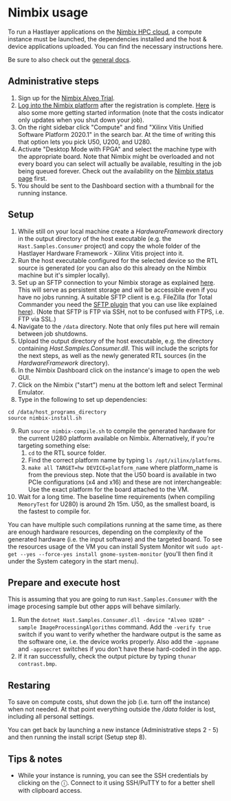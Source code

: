 # Nimbix usage



To run a Hastlayer applications on the [Nimbix HPC cloud](https://www.nimbix.net/), a compute instance must be launched, the dependencies installed and the host & device applications uploaded. You can find the necessary instructions here.

Be sure to also check out the [general docs](../Readme.md).


## Administrative steps

1. Sign up for the [Nimbix Alveo Trial](https://www.nimbix.net/alveotrial).
2. [Log into the Nimbix platform](https://platform.jarvice.com/) after the registration is complete. [Here](https://support.nimbix.net/hc/en-us/articles/360035258971-Getting-Started-With-Alveo-Trial) is also some more getting started information (note that the costs indicator only updates when you shut down your job).
3. On the right sidebar click "Compute" and find "Xilinx Vitis Unified Software Platform 2020.1" in the search bar. At the time of writing this that option lets you pick U50, U200, and U280.
4. Activate "Desktop Mode with FPGA" and select the machine type with the appropriate board. Note that Nimbix might be overloaded and not every board you can select will actually be available, resulting in the job being queued forever. Check out the availability on the [Nimbix status page](https://status.jarvice.com/) first.
5. You should be sent to the Dashboard section with a thumbnail for the running instance.


## Setup

1. While still on your local machine create a *HardwareFramework* directory in the output directory of the host executable (e.g. the `Hast.Samples.Consumer` project) and copy the whole folder of the Hastlayer Hardware Framework - Xilinx Vitis project into it.
2. Run the host executable configured for the selected device so the RTL source is generated (or you can also do this already on the Nimbix machine but it's simpler locally).
3. Set up an SFTP connection to your Nimbix storage as explained [here](https://support.nimbix.net/hc/en-us/articles/115000157983-How-to-Upload-Data-to-JARVICE-using-SFTP). This will serve as persistent storage and will be accessible even if you have no jobs running. A suitable SFTP client is e.g. FileZilla (for Total Commander you need the [SFTP plugin](https://www.ghisler.com/plugins.htm) that you can use like explained [here](https://webhosting.platon.org/article.php?support::totalcommander)). (Note that SFTP is FTP via SSH, not to be confused with FTPS, i.e. FTP via SSL.)
4. Navigate to the `/data` directory. Note that only files put here will remain between job shutdowns.
5. Upload the output directory of the host executable, e.g. the directory containing *Hast.Samples.Consumer.dll*. This will include the scripts for the next steps, as well as the newly generated RTL sources (in the *HardwareFramework* directory).
6. In the Nimbix Dashboard click on the instance's image to open the web GUI.
7. Click on the Nimbix ("start") menu at the bottom left and select Terminal Emulator.
8. Type in the following to set up dependencies:
```
cd /data/host_programs_directory
source nimbix-install.sh
```
9. Run `source nimbix-compile.sh` to compile the generated hardware for the current U280 platform available on Nimbix. Alternatively, if you're targeting something else:
    1. `cd` to the RTL source folder.
    2. Find the correct platform name by typing `ls /opt/xilinx/platforms`.
    3. `make all TARGET=hw DEVICE=platform_name` where platform_name is from the previous step. Note that the U50 board is available in two PCIe configurations (x4 and x16) and these are not interchangeable: Use the exact platform for the board attached to the VM.
10. Wait for a long time. The baseline time requirements (when compiling `MemoryTest` for U280) is around 2h 15m. U50, as the smallest board, is the fastest to compile for.

You can have multiple such compilations running at the same time, as there are enough hardware resources, depending on the complexity of the generated hardware (i.e. the input software) and the targeted board. To see the resources usage of the VM you can install System Monitor wit `sudo apt-get --yes --force-yes install gnome-system-monitor` (you'll then find it under the System category in the start menu).


## Prepare and execute host

This is assuming that you are going to run `Hast.Samples.Consumer` with the image procesing sample but other apps will behave similarly.

1. Run the `dotnet Hast.Samples.Consumer.dll -device "Alveo U280" -sample ImageProcessingAlgorithms` command. Add the `-verify true` switch if you want to verify whether the hardware output is the same as the software one, i.e. the device works properly. Also add the `-appname` and `-appsecret` switches if you don't have these hard-coded in the app.
3. If it ran successfully, check the output picture by typing `thunar contrast.bmp`.


## Restaring

To save on compute costs, shut down the job (i.e. turn off the instance) when not needed. At that point everything outside the */data* folder is lost, including all personal settings.

You can get back by launching a new instance (Administrative steps 2 - 5) and then running the install script (Setup step 8).


## Tips & notes

- While your instance is running, you can see the SSH credentials by clicking on the ⓘ. Connect to it using SSH/PuTTY to for a better shell with clipboard access.

